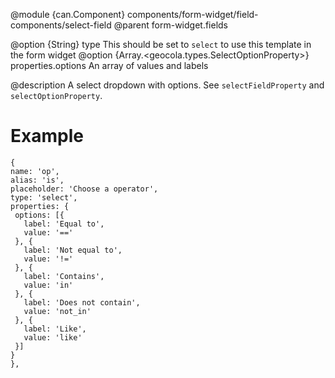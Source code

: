 
@module {can.Component} components/form-widget/field-components/select-field <select-field />
@parent form-widget.fields

@option {String} type This should be set to `select` to use this template in the form widget
@option {Array.<geocola.types.SelectOptionProperty>} properties.options An array of values and labels

@description
A select dropdown with options. See `selectFieldProperty` and `selectOptionProperty`.
# Example
```
{
name: 'op',
alias: 'is',
placeholder: 'Choose a operator',
type: 'select',
properties: {
 options: [{
   label: 'Equal to',
   value: '=='
 }, {
   label: 'Not equal to',
   value: '!='
 }, {
   label: 'Contains',
   value: 'in'
 }, {
   label: 'Does not contain',
   value: 'not_in'
 }, {
   label: 'Like',
   value: 'like'
 }]
}
},
```
